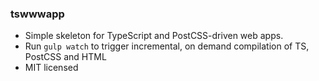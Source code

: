 ### tswwwapp

* Simple skeleton for TypeScript and PostCSS-driven web apps.
* Run `gulp watch` to trigger incremental, on demand compilation of TS, PostCSS and HTML
* MIT licensed


